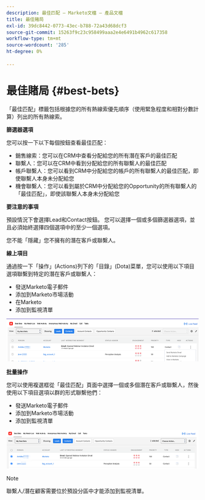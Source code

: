 ```yaml
---
description: 最佳匹配 — Marketo文檔 — 產品文檔
title: 最佳賭局
exl-id: 39dc8442-0773-43ec-b788-72a43d68dcf3
source-git-commit: 15263f9c23c958499aaa2e4e6491b4962c617358
workflow-type: tm+mt
source-wordcount: '285'
ht-degree: 0%

---
```


# 最佳賭局 {#best-bets}

「最佳匹配」標籤包括根據您的所有熱線索優先順序（使用緊急程度和相對分數計算）列出的所有熱線索。

**篩選器選項**

您可以按一下以下每個按鈕查看最佳匹配：

* 銷售線索：您可以在CRM中查看分配給您的所有潛在客戶的最佳匹配
* 聯繫人：您可以在CRM中看到分配給您的所有聯繫人的最佳匹配
* 帳戶聯繫人：您可以看到CRM中分配給您的帳戶的所有聯繫人的最佳匹配，即使聯繫人本身未分配給您
* 機會聯繫人：您可以看到屬於CRM中分配給您的Opportunity的所有聯繫人的「最佳匹配」，即使該聯繫人本身未分配給您

**要注意的事項**

預設情況下會選擇Lead和Contact按鈕。 您可以選擇一個或多個篩選器選項，並且必須始終選擇四個選項中的至少一個選項。

您不能「隱藏」您不擁有的潛在客戶或聯繫人。

**線上項目**

通過按一下「操作」(Actions)列下的「目錄」(Dota)菜單，您可以使用以下項目選項聯繫到特定的潛在客戶或聯繫人：

* 發送Marketo電子郵件
* 添加到Marketo市場活動
* 在Marketo
* 添加到監視清單

![](assets/best-bets-1.png)

**批量操作**

您可以使用複選框從「最佳匹配」頁面中選擇一個或多個潛在客戶或聯繫人，然後使用以下項目選項以群的形式聯繫他們：

* 發送Marketo電子郵件
* 添加到Marketo市場活動
* 添加到監視清單

![](assets/best-bets-2.png)

>[!NOTE]
>
>聯繫人/潛在顧客需要位於預設分區中才能添加到監視清單。
